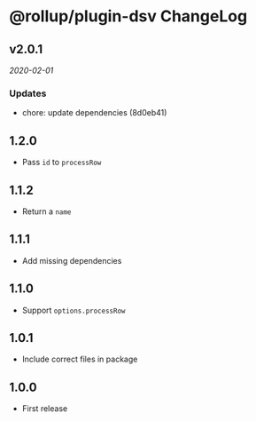 # @rollup/plugin-dsv ChangeLog

## v2.0.1

_2020-02-01_

### Updates

- chore: update dependencies (8d0eb41)

## 1.2.0

- Pass `id` to `processRow`

## 1.1.2

- Return a `name`

## 1.1.1

- Add missing dependencies

## 1.1.0

- Support `options.processRow`

## 1.0.1

- Include correct files in package

## 1.0.0

- First release
